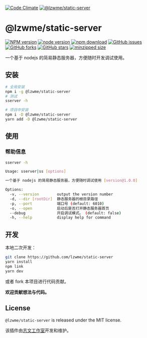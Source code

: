 [![Code Climate](https://lzw.me/images/logo.png)](https://lzw.me)
[![@lzwme/static-server](https://nodei.co/npm/@lzwme/static-server.png)](npm-url)

# @lzwme/static-server

[![NPM version][npm-badge]][npm-url]
[![node version][node-badge]][node-url]
[![npm download][download-badge]][download-url]
[![GitHub issues][issues-badge]][issues-url]
[![GitHub forks][forks-badge]][forks-url]
[![GitHub stars][stars-badge]][stars-url]
[![minzipped size][bundlephobia-badge]][bundlephobia-url]

一个基于 nodejs 的简易静态服务器，方便随时开发调试使用。

## 安装

```bash
# 全局安装
npm i -g @lzwme/static-server
# 测试
sserver -h

# 项目中安装
npm i -D @lzwme/static-server
yarn add -D @lzwme/static-server

```

## 使用

### 帮助信息

```bash
sserver -h

Usage: sserver|ss [options]

一个基于 nodejs 的简易静态服务器，方便随时调试使用 [version@1.0.0]

Options:
  -v, --version        output the version number
  -d, --dir [rootDir]  静态服务器的根目录路径
  -p, --port           端口号 (default: 6010)
  -o, --open           启动后是否打开静态服务器首页
  --debug              开启调试模式。 (default: false)
  -h, --help           display help for command
```


## 开发

本地二次开发：

```bash
git clone https://github.com/lzwme/static-server
yarn install
npm link
yarn dev
```

或者 fork 本项目进行代码贡献。

**欢迎贡献想法与代码。**

## License

`@lzwme/static-server` is released under the MIT license.

该插件由[志文工作室](https://lzw.me)开发和维护。


[stars-badge]: https://img.shields.io/github/stars/lzwme/static-server.svg
[stars-url]: https://github.com/lzwme/static-server/stargazers
[forks-badge]: https://img.shields.io/github/forks/lzwme/static-server.svg
[forks-url]: https://github.com/lzwme/static-server/network
[issues-badge]: https://img.shields.io/github/issues/lzwme/static-server.svg
[issues-url]: https://github.com/lzwme/static-server/issues
[npm-badge]: https://img.shields.io/npm/v/@lzwme/static-server.svg?style=flat-square
[npm-url]: https://npmjs.org/package/@lzwme/static-server
[node-badge]: https://img.shields.io/badge/node.js-%3E=_10.0.0-green.svg?style=flat-square
[node-url]: https://nodejs.org/download/
[download-badge]: https://img.shields.io/npm/dm/@lzwme/static-server.svg?style=flat-square
[download-url]: https://npmjs.org/package/@lzwme/static-server
[bundlephobia-url]: https://bundlephobia.com/result?p=@lzwme/static-server@latest
[bundlephobia-badge]: https://badgen.net/bundlephobia/minzip/@lzwme/static-server@latest
